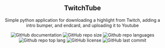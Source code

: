 <h2 align="center">TwitchTube</h2>
<p align="center">Simple python application for downloading a highlight from Twitch, adding a intro bumper, and endcard, and uploading it to Youtube</p>
<div align="center">
  
  ![GitHub documentation](https://img.shields.io/badge/documentation-yes-brightgreen.svg?style=flat-square)
  ![GitHub repo size](https://img.shields.io/github/repo-size/chrisjameschamp/TwitchTube?style=flat-square)
  ![Github repo languages](https://img.shields.io/github/languages/count/chrisjameschamp/TwitchTube?style=flat-square)
  ![Github repo top lang](https://img.shields.io/github/languages/top/chrisjameschamp/TwitchTube?style=flat-square)
  ![GitHub license](https://img.shields.io/badge/License-MIT-yellow.svg?style=flat-square)
  ![GitHub last commit](https://img.shields.io/github/last-commit/chrisjameschamp/TwitchTube?style=flat-square)

</div>
